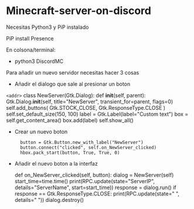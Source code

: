 # Minecraft-server-on-discord

Necesitas Python3 y PiP instalado

PiP install Presence



En colsona/terminal:

- python3 DiscordMC


Para añadir un nuevo servidor necesitas hacer 3 cosas

- Añadir el dialogo que sale al presionar un boton
 
`<addr>` class NewServer(Gtk.Dialog):
 def __init__(self, parent):
        Gtk.Dialog.__init__(self, title="NewServer", transient_for=parent, flags=0)
        self.add_buttons(
           Gtk.STOCK_CLOSE, Gtk.ResponseType.CLOSE
        )
        self.set_default_size(150, 100)
        label = Gtk.Label(label="Custom text")
        box = self.get_content_area()
        box.add(label)
        self.show_all()


- Crear un nuevo boton

        button = Gtk.Button.new_with_label("NewServer")
        button.connect("clicked", self.on_NewServer_clicked)
        hbox.pack_start(button, True, True, 0)
        
        
- Añadir el nuevo boton a la interfaz

    def on_NewServer_clicked(self, button):
        dialog = NewServer(self)
        start_time=time.time()
        print(RPC.update(state="ServerIP", details="ServerName", start=start_time))
        response = dialog.run()
        if response == Gtk.ResponseType.CLOSE:
            print(RPC.update(state="  ", details="  "))
        dialog.destroy()

